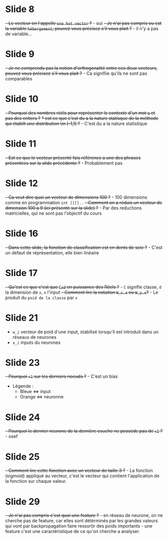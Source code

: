 #	Slide 8

~~- Le vecteur on l'appelle `one hot vector` ?~~
	- oui
~~- Je n'ai pas compris ou est la variable `hébergement`, pouvez vous précisez s'il vous plait ?~~
	- il n'y a pas de variable...

#	Slide 9

~~- Je ne comprends pas la notion d'orthogonalité entre ces deux vecteurs, pouvez vous précisez s'il vous plait ?~~
	- Ca signifiie qu'ils ne sont pas comparables

#	Slide 10

~~- Pourquoi des nombres rééls pour représenter le contexte d'un mot `m` et pas des entiers ?~~
	~~* est ce que c'est du a la nature statisque de la méthode qui établit une distribution \in [-1,1] ?~~
	- C'est du a la nature statistique	

#	Slide 11

~~- Est ce que le vecteur présenté fais référence a une des phrases présentées sur la slide précédente ?~~
	- Probablement pas

#	Slide 12

~~- Ca veut dire quoi un vecteur de dimensions 100 ?~~
	- 100 dimensions comme en programmation  `int [][]..`
~~- Comment on a réduis un vecteur de dimension 100 a 9 (ici présenté sur la slide) ?~~
	- Par des reductions matricielles, qui ne sont pas l'objectif du cours

#	Slide 16

~~- Dans cette slide, la fonction de classification est en dents de scie ?~~
	- C'est un défaut de réprésentation, elle bien linéaire

#	Slide 17

~~- Qu'est ce que c'est que `Cxd` en puissance des Réels ?~~
	- `C` signifie classe, `d` la dimension de `x`, `x` l'input
~~- Comment lire la notaiton `W_c.x` ou `W_y.x`?~~
	- Le produit du `poid de la classe` par `x`
#	Slide 21

- `w_i` vecteur de poid d'une input, stabilisé lorsqu'il est introduit dans un réseaux de neurones
- `x_i` inputs du neurones

#	Slide 23

~~- Pourquoi `+1` sur les derniers noeuds ?~~
	- C'est un bias
- Légende : 
	- Bleue <=> input
	- Orange <=> neuronne

#	Slide 24

~~- Pourquoi le dernier neurone de la dernière couche ne possède pas de `+1` ?~~
	- osef

#	Slide 25

~~- Comment lire cette fonction avec un vecteur de taille 3 ?~~
	- La fonction (sigmoid) appliqué au vecteur, c'est le vecteur qui contient l'application de la fonction sur chaque valeur.

#	Slide 29

~~- Je n'ai pas compris c'est quoi une feature ?~~
	- en réseau de neurone, on ne cherche pas de feature, car elles sont détérminés par les grandes valeurs qui vont par backpropagation faire ressortir des poids importants
	- une feature c'est une caractéristique de ce qu'on cherche a analyser.
